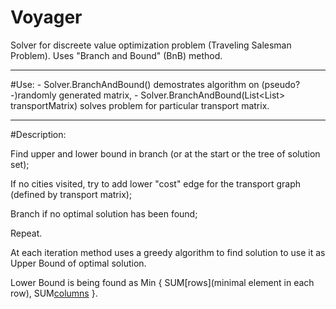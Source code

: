 # Voyager
Solver for discreete value optimization problem (Traveling Salesman Problem). Uses "Branch and Bound" (BnB) method.
___________________________________________________________________________________________________________________________________
#Use: 
    - Solver.BranchAndBound() demostrates algorithm on (pseudo?-)randomly generated matrix, 
    - Solver.BranchAndBound(List<List<int>> transportMatrix) solves problem for particular transport matrix.
 ___________________________________________________________________________________________________________________________________
#Description:
  
  Find upper and lower bound in branch (or at the start or the tree of solution set);
  
  If no cities visited, try to add lower "cost" edge for the transport graph (defined by transport matrix);
  
  Branch if no optimal solution has been found;
  
  Repeat.
  
  At each iteration method uses a greedy algorithm to find solution to use it as Upper Bound of optimal solution.
  
  Lower Bound is being found as Min { SUM[rows](minimal element in each row), SUM[columns](minimal "element minus minimal element in row") }.
  
  
